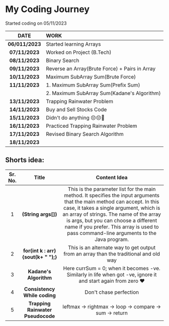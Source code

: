 # My Coding Journey

Started coding on 05/11/2023

|    **DATE**     | **WORK**                                       |
| :-------------: | :--------------------------------------------- |
| **06/011/2023** | Started learning Arrays                        |
| **07/11/2023**  | Worked on Project (B.Tech)                     |
| **08/11/2023**  | Binary Search                                  |
| **09/11/2023**  | Reverse an Array(Brute Force) + Pairs in Array |
| **10/11/2023**  | Maximum SubArray Sum(Brute Force)              |
| **11/11/2023**  | 1. Maximum SubArray Sum(Prefix Sum)            |
|                 | 2. Maximum SubArray Sum(Kadane's Algorithm)    |
| **13/11/2023**  | Trapping Rainwater Problem                     |
| **14/11/2023**  | Buy and Sell Stocks Code                       |
| **15/11/2023**  | Didn't do anything 😔😔🤧                      |
| **16/11/2023**  | Practiced Trapping Rainwater Problem           |
| **17/11/2023**  | Revised Binary Search Algorithm                |
| **18/11/2023**  |                                                |

## Shorts idea:

| Sr. No. |                Title                |                                                                                                                                                                    Content Idea                                                                                                                                                                    |
| :-----: | :---------------------------------: | :------------------------------------------------------------------------------------------------------------------------------------------------------------------------------------------------------------------------------------------------------------------------------------------------------------------------------------------------: |
|    1    |         **(String args[])**         | This is the parameter list for the main method. It specifies the input arguments that the main method can accept. In this case, it takes a single argument, which is an array of strings. The name of the array is args, but you can choose a different name if you prefer. This array is used to pass command-line arguments to the Java program. |
|    2    | **for(int k : arr){sout(k+ " ");}** |                                                                                                                               This is an alternate way to get output from an array than the traditional and old way                                                                                                                                |
|    3    |       **Kadane's Algorithm**        |                                                                                                                   Here currSum = 0; when it becomes -ve. Similarly in life when got -ve, ignore it and start again from zero ❤️                                                                                                                    |
|    4    |    **Consistency While coding**     |                                                                                                                                                               Don't chase perfection                                                                                                                                                               |
|    5    |  **Trapping Rainwater Pseudocode**  |                                                                                                                                              leftmax -> rightmax -> loop -> compare -> sum -> return                                                                                                                                               |
